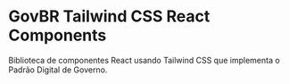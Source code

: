 # GovBR Tailwind CSS React Components

Biblioteca de componentes React usando Tailwind CSS que implementa o Padrão Digital de Governo.
